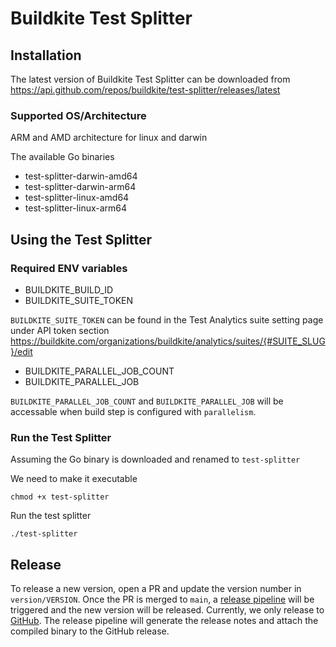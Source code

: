 # Buildkite Test Splitter
## Installation
The latest version of Buildkite Test Splitter can be downloaded from https://api.github.com/repos/buildkite/test-splitter/releases/latest

### Supported OS/Architecture
ARM and AMD architecture for linux and darwin 

The available Go binaries
- test-splitter-darwin-amd64
- test-splitter-darwin-arm64
- test-splitter-linux-amd64
- test-splitter-linux-arm64

## Using the Test Splitter

### Required ENV variables
- BUILDKITE_BUILD_ID
- BUILDKITE_SUITE_TOKEN

`BUILDKITE_SUITE_TOKEN` can be found in the Test Analytics suite setting page under API token section https://buildkite.com/organizations/buildkite/analytics/suites/{#SUITE_SLUG}/edit

- BUILDKITE_PARALLEL_JOB_COUNT
- BUILDKITE_PARALLEL_JOB

`BUILDKITE_PARALLEL_JOB_COUNT` and `BUILDKITE_PARALLEL_JOB` will be accessable when build step is configured with `parallelism`.
### Run the Test Splitter
Assuming the Go binary is downloaded and renamed to `test-splitter`

We need to make it executable 

`chmod +x test-splitter`

Run the test splitter

`./test-splitter`

## Release
To release a new version, open a PR and update the version number in `version/VERSION`. 
Once the PR is merged to `main`, a [release pipeline](https://buildkite.com/buildkite/test-splitter-client-release) will be triggered and the new version will be released.
Currently, we only release to [GitHub](https://github.com/buildkite/test-splitter/releases). The release pipeline will generate the release notes and attach the compiled binary to the GitHub release.

